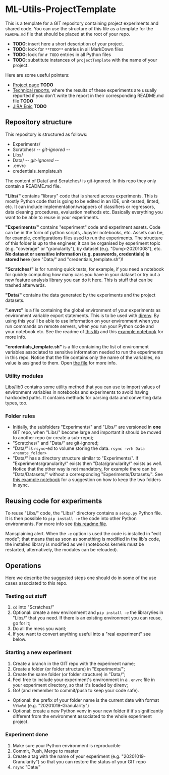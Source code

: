 # ML-Utils-ProjectTemplate

This is a template for a GIT repository containing project experiments and shared code.
You can use the structure of this file as a template for the `README.md` file that should be placed at the root of your repo.

- **TODO**: insert here a short description of your project.
- **TODO**: look for `**TODO**` entries in all MarkDown files
- **TODO**: look for `# TODO` entries in all Python files
- **TODO**: substitute instances of `projectTemplate` with the name of your project.

Here are some useful pointers:
- [Project page](https://put_here_the_right_link.com) **TODO**
- [Technical reports](https://put_here_the_right_link.com), where the results of these experiments are usually reported if you don't write the report in their corresponding README.md file **TODO**
- [JIRA Epic](https://put_here_the_right_link.com) **TODO**

## Repository structure

This repository is structured as follows:
- Experiments/
- Scratches/ -- *git-ignored* --
- Libs/
- Data/ -- *git-ignored* --
- .envrc
- credentials_template.sh

The content of Data/ and Scratches/ is git-ignored. In this repo they only contain a README.md file.

**"Libs/"** contains "library" code that is shared across experiments. This is mostly Python code that is going to be edited in an IDE, unit-tested, linted, etc. It can include implementation/wrappers of classifiers or regressors, data cleaning procedures, evaluation methods etc. Basically everything you want to be able to reuse in your experiments.

**"Experiments/"** contains "experiment" code and experiment assets. Code can be in the form of python scripts, Jupyter notebooks, etc. Assets can be, for example, configurations files used to run the experiments. The structure of this folder is up to the engineer, it can be organised by experiment topic (e.g. "coverage" or "granularity"), by dataset (e.g. "Dump-20201008"), etc. **No dataset or sensitive information (e.g. passwords, credentials) is stored here** (see "Data/" and "credentials_template.sh")!

**"Scratches/"** is for running quick tests, for example, if you need a notebook for quickly computing how many cars you have in your dataset or try out a new feature analysis library you can do it here. This is stuff that can be trashed afterwards.

**"Data/"** contains the data generated by the experiments and the project datasets.

**".envrc"** is a file containing the global environment of your experiments as environment variable export statements. This is to be used with [direnv](https://direnv.net/). By using this you'll be able to use information on your environment when you run commands on remote servers, when you run your Python code and your notebook etc. See the readme of [this lib](Libs/lib0/README.md) and this [example notebook](Experiments/TestExperiment/00-first_notebook.ipynb) for more info.

**"credentials_template.sh"** is a file containing the list of environment variables associated to sensitive information needed to run the experiments in this repo. Notice that the file contains only the name of the variables, no value is assigned to them. Open [the file](credentials_template.sh) for more info.

### Utility modules

Libs/lib0 contains some utility method that you can use to import values of environment variables in notebooks and experiments to avoid having hardcoded paths. It contains methods for parsing data and converting data types, too.


### Folder rules
- Initially, the subfolders "Experiments/" and "Libs/" are versioned in **one** GIT repo, when "Libs/" become large and important it should be moved to another repo (or create a sub-repo);
- "Scratches/" and "Data/" are git-ignored;
- "Data/" is `rsync`-ed to volume storing the data. `rsync -vrh Data <remote_folder>`
- "Data/" has a directory structure similar to "Experiments/". If "Experiments/granularity/" exists then "Data/granularity/" exists as well. Notice that the other way is not mandatory, for example there can be "Data/Datasets/" without a corresponding "Experiments/Datasets/". See [this example notebook](Experiments/TestExperiment/00-first_notebook.ipynb) for a suggestion on how to keep the two folders in sync.

## Reusing code for experiments

To reuse "Libs/" code, the "Libs/" directory contains a `setup.py` Python file. It is then possible to `pip install -e` the code into other Python environments. For more info see [this readme file](Libs/README.md).

Mansplaining alert. When the `-e` option is used the code is installed in "**e**dit mode"; that means that as soon as something is modified in the lib's code, the installed library is modified as well (notebooks kernels must be restarted, alternatively, the modules can be reloaded).

## Operations

Here we describe the suggested steps one should do in some of the use cases associated to this repo.

### Testing out stuff
1. `cd` into "Scratches/"
2. Optional: create a new environment and `pip install -e` the library/ies in "Libs/" that you need. If there is an existing environment you can reuse, go for it;
3. Do all the mess you want;
4. If you want to convert anything useful into a "real experiment" see below.

### Starting a new experiment

1. Create a branch in the GIT repo with the experiment name;
2. Create a folder (or folder structure) in "Experiments/";
3. Create the same folder (or folder structure) in "Data/";
4. Feel free to include your experiment's environment in a `.envrc` file in your experiment directory, so that it's loaded by direnv;
5. Go! (and remember to commit/push to keep your code safe).

* Optional: the prefix of your folder name is the current date with format `%Y%m%d` (e.g. "20201019-Granularity")
* Optional: create a new Python venv in your new folder if it's significantly different from the environment associated to the whole experiment project.

### Experiment done

1. Make sure your Python environment is reproducible 
2. Commit, Push, Merge to master
3. Create a tag with the name of your experiment (e.g. "20201019-Granularity") so that you can restore the status of your GIT repo
4. `rsync` "Data/"

